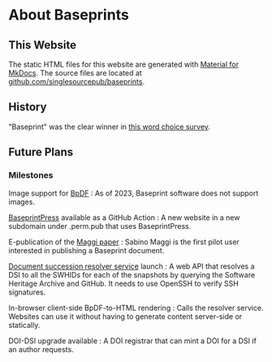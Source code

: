 About Baseprints
================


This Website
------------

The static HTML files for this website are generated with
[Material for MkDocs](https://squidfunk.github.io/mkdocs-material/).
The source files are located at
[github.com/singlesourcepub/baseprints](https://github.com/singlesourcepub/baseprints).


History
-------

"Baseprint" was the clear winner in
[this word choice survey](https://github.com/singlesourcepub/community/discussions/51).


Future Plans
------------

### Milestones

Image support for [BpDF](bdf/index.md)
: As of 2023, Baseprint software does not support images.
    
[BaseprintPress](https://gitlab.com/perm.pub/baseprintpress) available as a GitHub Action
: A new website in a new subdomain under .perm.pub that uses BaseprintPress.

E-publication of the [Maggi paper](https://github.com/castedo/ten-years-challenge-pulsed-drive)
: Sabino Maggi is the first pilot user interested in publishing a Baseprint document.

[Document succession resolver service](https://github.com/singlesourcepub/baseprints/discussions/7) launch
: A web API that resolves a DSI to all the SWHIDs for each of the snapshots by querying the
Software Heritage Archive and GitHub. It needs to use OpenSSH to verify SSH signatures.

In-browser client-side BpDF-to-HTML rendering
: Calls the resolver service. Websites can use it without having to generate content
server-side or statically.

DOI-DSI upgrade available
: A DOI registrar that can mint a DOI for a DSI if an author requests.

